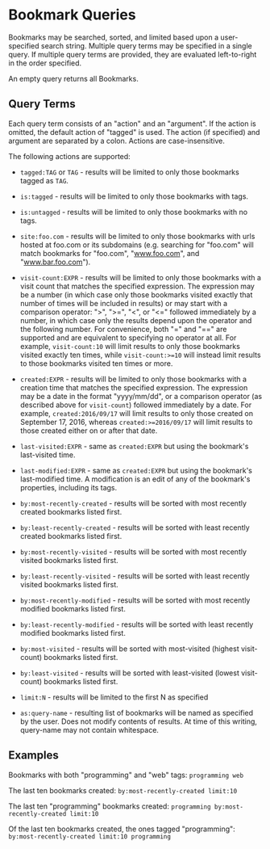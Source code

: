 Bookmark Queries
================

Bookmarks may be searched, sorted, and limited based upon a user-specified
search string.  Multiple query terms may be specified in a single query.
If multiple query terms are provided, they are evaluated left-to-right
in the order specified.

An empty query returns all Bookmarks.

Query Terms
-----------
Each query term consists of an "action" and an "argument".  If the action
is omitted, the default action of "tagged" is used.  The action (if 
specified) and argument are separated by a colon.  Actions are 
case-insensitive.

The following actions are supported:

  * `tagged:TAG` or `TAG` - results will be limited to only those
     bookmarks tagged as `TAG`.
  
  * `is:tagged` - results will be limited to only those bookmarks with
    tags.
  
  * `is:untagged` - results will be limited to only those bookmarks with
     no tags.
     
  * `site:foo.com` - results will be limited to only those bookmarks with
    urls hosted at foo.com or its subdomains (e.g. searching for "foo.com"
    will match bookmarks for "foo.com", "www.foo.com", and "www.bar.foo.com").
    
  * `visit-count:EXPR` - results will be limited to only those bookmarks
    with a visit count that matches the specified expression.  The expression
    may be a number (in which case only those bookmarks visited exactly
    that number of times will be included in results) or may start with
    a comparison operator: ">", ">=", "<", or "<=" followed immediately
    by a number, in which case only the results depend upon the operator
    and the following number.  For convenience, both "=" and "==" are
    supported and are equivalent to specifying no operator at all.  For
    example, `visit-count:10` will limit results to only those bookmarks
    visited exactly ten times, while `visit-count:>=10` will instead
    limit results to those bookmarks visited ten times or more.
    
  * `created:EXPR` - results will be limited to only those bookmarks with
    a creation time that matches the specified expression.  The expression
    may be a date in the format "yyyy/mm/dd", or a comparison operator
    (as described above for `visit-count`) followed immediately by a date.
    For example, `created:2016/09/17` will limit results to only those
    created on September 17, 2016, whereas `created:>=2016/09/17` will
    limit results to those created either on or after that date.
    
  * `last-visited:EXPR` - same as `created:EXPR` but using the bookmark's
    last-visited time.
    
  * `last-modified:EXPR` - same as `created:EXPR` but using the bookmark's
    last-modified time.  A modification is an edit of any of the bookmark's
    properties, including its tags.

  * `by:most-recently-created` - results will be sorted with most recently
    created bookmarks listed first.
    
  * `by:least-recently-created` - results will be sorted with least recently
    created bookmarks listed first.
    
  * `by:most-recently-visited` - results will be sorted with most recently
    visited bookmarks listed first.
    
  * `by:least-recently-visited` - results will be sorted with least recently
    visited bookmarks listed first.

  * `by:most-recently-modified` - results will be sorted with most recently
    modified bookmarks listed first.
    
  * `by:least-recently-modified` - results will be sorted with least recently
    modified bookmarks listed first.
    
  * `by:most-visited` - results will be sorted with most-visited (highest
    visit-count) bookmarks listed first.
    
  * `by:least-visited` - results will be sorted with least-visited (lowest
    visit-count) bookmarks listed first.
    
  * `limit:N` - results will be limited to the first N as specified
  
  * `as:query-name` - resulting list of bookmarks will be named as
    specified by the user.  Does not modify contents of results.  At
    time of this writing, query-name may not contain whitespace.
    
    
Examples
--------

Bookmarks with both "programming" and "web" tags:  `programming web`

The last ten bookmarks created: `by:most-recently-created limit:10`

The last ten "programming" bookmarks created: `programming by:most-recently-created limit:10`

Of the last ten bookmarks created, the ones tagged "programming": `by:most-recently-created limit:10 programming`
    
